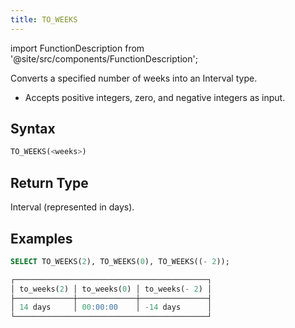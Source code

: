 ```yaml
---
title: TO_WEEKS
---
```

import FunctionDescription from '@site/src/components/FunctionDescription';

<FunctionDescription description="Introduced or updated: v1.2.677"/>

Converts a specified number of weeks into an Interval type.

- Accepts positive integers, zero, and negative integers as input.

## Syntax

```sql
TO_WEEKS(<weeks>)
```

## Return Type

Interval (represented in days).

## Examples

```sql
SELECT TO_WEEKS(2), TO_WEEKS(0), TO_WEEKS((- 2));

┌───────────────────────────────────────────┐
│ to_weeks(2) │ to_weeks(0) │ to_weeks(- 2) │
├─────────────┼─────────────┼───────────────┤
│ 14 days     │ 00:00:00    │ -14 days      │
└───────────────────────────────────────────┘
```